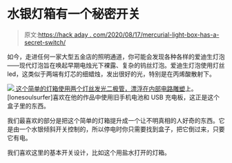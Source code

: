 # 水银灯箱有一个秘密开关

> 原文:[https://hack aday . com/2020/08/17/mercurial-light-box-has-a-secret-switch/](https://hackaday.com/2020/08/17/mercurial-light-box-has-a-secret-switch/)

如今，走进任何一家大型五金店的照明通道，你可能会发现各种各样的爱迪生灯泡——现代灯泡旨在唤起早期电烛光下裸露、复杂的钨丝灯泡。爱迪生灯泡使用灯丝 led，这类似于两端有灯芯的细蜡烛，发出很好的光，特别是在丙烯酸散射下。

[![](../Images/2a8090fb4cc2a3a6184c9c34819cbb4d.png) ](https://hackaday.com/wp-content/uploads/2020/08/mercury-switch.jpg) [这个简单的灯箱使用两个灯丝发光二极管，漂浮在内部电路雕塑](http://www.instructables.com/id/LED-Cube-Light/)上。[lonesoulsurfer]喜欢在他的作品中使用旧手机电池和 USB 充电板，这正是这个盒子里的东西。

我们最喜欢的部分是把这个简单的灯箱提升成一个让不明真相的人好奇的东西。它是由一个水银倾斜开关控制的，所以停电时你只需要找到盒子，把它倒过来，只要它有电。

我们喜欢这里的基本开关设计，比如这个用盐水打开的灯箱。